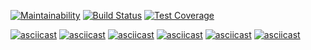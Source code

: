 [![Maintainability](https://api.codeclimate.com/v1/badges/fa53fc87039982487d68/maintainability)](https://codeclimate.com/github/baseven/frontend-project-lvl2/maintainability)
[![Build Status](https://travis-ci.org/baseven/frontend-project-lvl2.svg?branch=master)](https://travis-ci.org/baseven/frontend-project-lvl2)
[![Test Coverage](https://api.codeclimate.com/v1/badges/fa53fc87039982487d68/test_coverage)](https://codeclimate.com/github/baseven/frontend-project-lvl2/test_coverage)

[![asciicast](https://asciinema.org/a/gqnuYVAUZuM9NwiT6ci7KVzjw.svg)](https://asciinema.org/a/gqnuYVAUZuM9NwiT6ci7KVzjw)
[![asciicast](https://asciinema.org/a/wCZkRegezW79JHyQ1k8vI4Ymb.svg)](https://asciinema.org/a/wCZkRegezW79JHyQ1k8vI4Ymb)
[![asciicast](https://asciinema.org/a/5bSAptHQFHbrh0tOJUUKEq7aP.svg)](https://asciinema.org/a/5bSAptHQFHbrh0tOJUUKEq7aP)
[![asciicast](https://asciinema.org/a/noCTgNxY1BvNoOz5YDNkHnX7O.svg)](https://asciinema.org/a/noCTgNxY1BvNoOz5YDNkHnX7O)
[![asciicast](https://asciinema.org/a/5X9k5D7vj6bJAd2N2Jrc0Krbr.svg)](https://asciinema.org/a/5X9k5D7vj6bJAd2N2Jrc0Krbr)
[![asciicast](https://asciinema.org/a/tDWGLgcFOPIt4BsMkRmBziAyP.svg)](https://asciinema.org/a/tDWGLgcFOPIt4BsMkRmBziAyP)